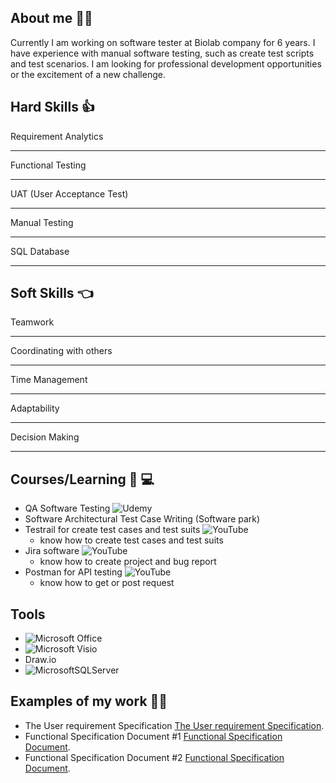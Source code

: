 
## About me :woman_office_worker:
Currently I am working on software tester at Biolab company for 6 years.
I have experience with manual software testing, such as create test scripts and test scenarios.
I am looking for professional development opportunities or the excitement of a new challenge.

## Hard Skills :thumbsup:
Requirement Analytics

---

Functional Testing

***

UAT (User Acceptance Test)

___

Manual Testing

***

SQL Database

***

## Soft Skills :point_left:
Teamwork

---

Coordinating with others

***

Time Management

___

Adaptability

***

Decision Making

***

## Courses/Learning :blue_book: :computer:
- QA Software Testing ![Udemy](https://img.shields.io/badge/Udemy-A435F0?style=for-the-badge&logo=Udemy&logoColor=white)
- Software Architectural Test Case Writing (Software park) 
- Testrail for create test cases and test suits ![YouTube](https://img.shields.io/badge/YouTube-%23FF0000.svg?style=for-the-badge&logo=YouTube&logoColor=white)
  * know how to create test cases and test suits
- Jira software ![YouTube](https://img.shields.io/badge/YouTube-%23FF0000.svg?style=for-the-badge&logo=YouTube&logoColor=white)
  * know how to create project and bug report
- Postman for API testing ![YouTube](https://img.shields.io/badge/YouTube-%23FF0000.svg?style=for-the-badge&logo=YouTube&logoColor=white) 
  * know how to get or post request

## Tools
* ![Microsoft Office](https://img.shields.io/badge/Microsoft_Office-D83B01?style=for-the-badge&logo=microsoft-office&logoColor=white)
* ![Microsoft Visio ](https://img.shields.io/badge/Microsoft_Visio-3955A3?style=for-the-badge&logo=microsoft-visio&logoColor=white)
* Draw.io
* ![MicrosoftSQLServer](https://img.shields.io/badge/Microsoft%20SQL%20Server-CC2927?style=for-the-badge&logo=microsoft%20sql%20server&logoColor=white)


## Examples of my work :woman_technologist:
* The User requirement Specification [The User requirement Specification](https://drive.google.com/file/d/1DAuxn5HYKkYISMuIDvkrwZ1K2t8MPZbE/view?usp=sharing).
* Functional Specification Document #1 [Functional Specification Document](https://drive.google.com/file/d/1HJ4CBgG8Dg9LRygdWD7Fes9722fp5Sk1/view?usp=sharing).
* Functional Specification Document #2 [Functional Specification Document](https://drive.google.com/file/d/1eL80TbF4MCmlKcoYhuro6ywe55GqSSZo/view?usp=sharing).
